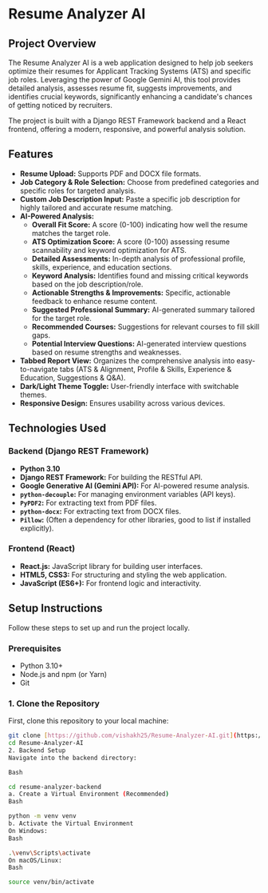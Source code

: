 # Resume Analyzer AI

## Project Overview

The Resume Analyzer AI is a web application designed to help job seekers optimize their resumes for Applicant Tracking Systems (ATS) and specific job roles. Leveraging the power of Google Gemini AI, this tool provides detailed analysis, assesses resume fit, suggests improvements, and identifies crucial keywords, significantly enhancing a candidate's chances of getting noticed by recruiters.

The project is built with a Django REST Framework backend and a React frontend, offering a modern, responsive, and powerful analysis solution.

## Features

* **Resume Upload:** Supports PDF and DOCX file formats.
* **Job Category & Role Selection:** Choose from predefined categories and specific roles for targeted analysis.
* **Custom Job Description Input:** Paste a specific job description for highly tailored and accurate resume matching.
* **AI-Powered Analysis:**
    * **Overall Fit Score:** A score (0-100) indicating how well the resume matches the target role.
    * **ATS Optimization Score:** A score (0-100) assessing resume scannability and keyword optimization for ATS.
    * **Detailed Assessments:** In-depth analysis of professional profile, skills, experience, and education sections.
    * **Keyword Analysis:** Identifies found and missing critical keywords based on the job description/role.
    * **Actionable Strengths & Improvements:** Specific, actionable feedback to enhance resume content.
    * **Suggested Professional Summary:** AI-generated summary tailored for the target role.
    * **Recommended Courses:** Suggestions for relevant courses to fill skill gaps.
    * **Potential Interview Questions:** AI-generated interview questions based on resume strengths and weaknesses.
* **Tabbed Report View:** Organizes the comprehensive analysis into easy-to-navigate tabs (ATS & Alignment, Profile & Skills, Experience & Education, Suggestions & Q&A).
* **Dark/Light Theme Toggle:** User-friendly interface with switchable themes.
* **Responsive Design:** Ensures usability across various devices.

## Technologies Used

### Backend (Django REST Framework)
* **Python 3.10**
* **Django REST Framework:** For building the RESTful API.
* **Google Generative AI (Gemini API):** For AI-powered resume analysis.
* **`python-decouple`:** For managing environment variables (API keys).
* **`PyPDF2`:** For extracting text from PDF files.
* **`python-docx`:** For extracting text from DOCX files.
* **`Pillow`:** (Often a dependency for other libraries, good to list if installed explicitly).

### Frontend (React)
* **React.js:** JavaScript library for building user interfaces.
* **HTML5, CSS3:** For structuring and styling the web application.
* **JavaScript (ES6+):** For frontend logic and interactivity.

## Setup Instructions

Follow these steps to set up and run the project locally.

### Prerequisites

* Python 3.10+
* Node.js and npm (or Yarn)
* Git

### 1. Clone the Repository

First, clone this repository to your local machine:

```bash
git clone [https://github.com/vishakh25/Resume-Analyzer-AI.git](https://github.com/vishakh25/Resume-Analyzer-AI.git)
cd Resume-Analyzer-AI
2. Backend Setup
Navigate into the backend directory:

Bash

cd resume-analyzer-backend
a. Create a Virtual Environment (Recommended)
Bash

python -m venv venv
b. Activate the Virtual Environment
On Windows:
Bash

.\venv\Scripts\activate
On macOS/Linux:
Bash

source venv/bin/activate
